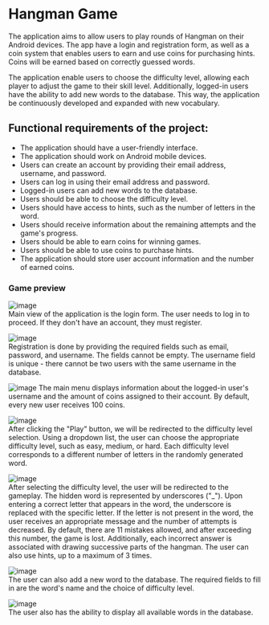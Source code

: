 # Hangman Game

The application aims to allow users to play rounds of Hangman on their Android devices. The app have a login and registration form, as well as a coin system that enables users to earn and use coins for purchasing hints. Coins will be earned based on correctly guessed words.

The application enable users to choose the difficulty level, allowing each player to adjust the game to their skill level. Additionally, logged-in users have the ability to add new words to the database. This way, the application be continuously developed and expanded with new vocabulary.


## Functional requirements of the project:
* The application should have a user-friendly interface.
* The application should work on Android mobile devices.
* Users can create an account by providing their email address, username, and password.
* Users can log in using their email address and password.
* Logged-in users can add new words to the database.
* Users should be able to choose the difficulty level.
* Users should have access to hints, such as the number of letters in the word.
* Users should receive information about the remaining attempts and the game's progress.
* Users should be able to earn coins for winning games.
* Users should be able to use coins to purchase hints.
* The application should store user account information and the number of earned coins.

### Game preview
![image](https://github.com/Michal0002/hangmanGame-kotlin/assets/44274110/f30f5423-48ab-41f5-b238-44118bbb462b)
    <br/>
  Main view of the application is the login form. The user needs to log in to proceed. If they don't have an account, they must register.

![image](https://github.com/Michal0002/hangmanGame-kotlin/assets/44274110/cb907226-2b17-4e54-ab0c-33c4a6fb5b1f)
    <br/>
  Registration is done by providing the required fields such as email, password, and username. The fields cannot be empty. The username field is unique - there cannot be two users with the same username in the database.

  ![image](https://github.com/Michal0002/hangmanGame-kotlin/assets/44274110/ba176274-19b3-4e0c-9ba7-ba2a9d8f9fdc)
  The main menu displays information about the logged-in user's username and the amount of coins assigned to their account. By default, every new user receives 100 coins.

![image](https://github.com/Michal0002/hangmanGame-kotlin/assets/44274110/075536ec-23e6-4072-bd5c-2d814a72dbfa)
  <br/>
  After clicking the "Play" button, we will be redirected to the difficulty level selection. Using a dropdown list, the user can choose the appropriate difficulty level, such as easy, medium, or hard. Each difficulty level corresponds to a different number of letters in the randomly generated word.

![image](https://github.com/Michal0002/hangmanGame-kotlin/assets/44274110/1eb8a637-33c1-47ea-bc21-4f926cff2e26)
      <br/>
  After selecting the difficulty level, the user will be redirected to the gameplay. The hidden word is represented by underscores ("_"). Upon entering a correct letter that appears in the word, the underscore is replaced with the specific letter. If the letter is not present in the word, the user receives an appropriate message and the number of attempts is decreased. By default, there are 11 mistakes allowed, and after exceeding this number, the game is lost. Additionally, each incorrect answer is associated with drawing successive parts of the hangman. The user can also use hints, up to a maximum of 3 times.

![image](https://github.com/Michal0002/hangmanGame-kotlin/assets/44274110/14a5a6f9-a9b3-424e-adbf-667364cdab26)
      <br/>
  The user can also add a new word to the database. The required fields to fill in are the word's name and the choice of difficulty level.

![image](https://github.com/Michal0002/hangmanGame-kotlin/assets/44274110/4d917220-d3be-46e6-adb8-2c45f8244770)
     <br/>
  The user also has the ability to display all available words in the database.











